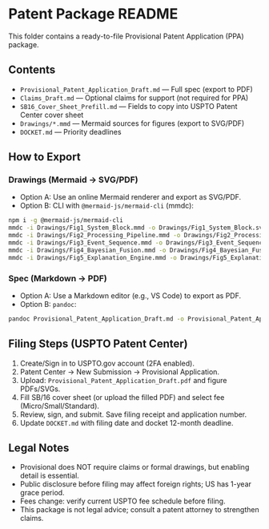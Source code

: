 # Patent Package README

This folder contains a ready-to-file Provisional Patent Application (PPA) package.

## Contents
- `Provisional_Patent_Application_Draft.md` — Full spec (export to PDF)
- `Claims_Draft.md` — Optional claims for support (not required for PPA)
- `SB16_Cover_Sheet_Prefill.md` — Fields to copy into USPTO Patent Center cover sheet
- `Drawings/*.mmd` — Mermaid sources for figures (export to SVG/PDF)
- `DOCKET.md` — Priority deadlines

## How to Export

### Drawings (Mermaid → SVG/PDF)
- Option A: Use an online Mermaid renderer and export as SVG/PDF.
- Option B: CLI with `@mermaid-js/mermaid-cli` (mmdc):
```bash
npm i -g @mermaid-js/mermaid-cli
mmdc -i Drawings/Fig1_System_Block.mmd -o Drawings/Fig1_System_Block.svg
mmdc -i Drawings/Fig2_Processing_Pipeline.mmd -o Drawings/Fig2_Processing_Pipeline.svg
mmdc -i Drawings/Fig3_Event_Sequence.mmd -o Drawings/Fig3_Event_Sequence.svg
mmdc -i Drawings/Fig4_Bayesian_Fusion.mmd -o Drawings/Fig4_Bayesian_Fusion.svg
mmdc -i Drawings/Fig5_Explanation_Engine.mmd -o Drawings/Fig5_Explanation_Engine.svg
```

### Spec (Markdown → PDF)
- Option A: Use a Markdown editor (e.g., VS Code) to export as PDF.
- Option B: `pandoc`:
```bash
pandoc Provisional_Patent_Application_Draft.md -o Provisional_Patent_Application_Draft.pdf
```

## Filing Steps (USPTO Patent Center)
1. Create/Sign in to USPTO.gov account (2FA enabled).
2. Patent Center → New Submission → Provisional Application.
3. Upload: `Provisional_Patent_Application_Draft.pdf` and figure PDFs/SVGs.
4. Fill SB/16 cover sheet (or upload the filled PDF) and select fee (Micro/Small/Standard).
5. Review, sign, and submit. Save filing receipt and application number.
6. Update `DOCKET.md` with filing date and docket 12-month deadline.

## Legal Notes
- Provisional does NOT require claims or formal drawings, but enabling detail is essential.
- Public disclosure before filing may affect foreign rights; US has 1-year grace period.
- Fees change: verify current USPTO fee schedule before filing.
- This package is not legal advice; consult a patent attorney to strengthen claims.
